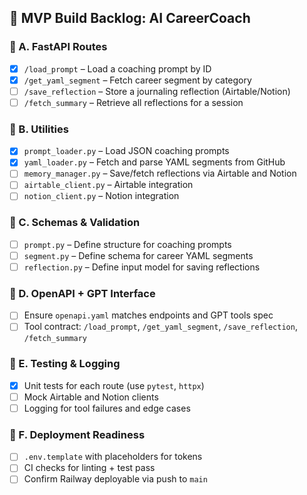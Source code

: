 ## 🧱 MVP Build Backlog: AI CareerCoach

### 🔹 A. FastAPI Routes
- [x] `/load_prompt` – Load a coaching prompt by ID
- [x] `/get_yaml_segment` – Fetch career segment by category
- [ ] `/save_reflection` – Store a journaling reflection (Airtable/Notion)
- [ ] `/fetch_summary` – Retrieve all reflections for a session

### 🔹 B. Utilities
- [x] `prompt_loader.py` – Load JSON coaching prompts
- [x] `yaml_loader.py` – Fetch and parse YAML segments from GitHub
- [ ] `memory_manager.py` – Save/fetch reflections via Airtable and Notion
- [ ] `airtable_client.py` – Airtable integration
- [ ] `notion_client.py` – Notion integration

### 🔹 C. Schemas & Validation
- [ ] `prompt.py` – Define structure for coaching prompts
- [ ] `segment.py` – Define schema for career YAML segments
- [ ] `reflection.py` – Define input model for saving reflections

### 🔹 D. OpenAPI + GPT Interface
- [ ] Ensure `openapi.yaml` matches endpoints and GPT tools spec
- [ ] Tool contract: `/load_prompt`, `/get_yaml_segment`, `/save_reflection`, `/fetch_summary`

### 🔹 E. Testing & Logging
- [x] Unit tests for each route (use `pytest`, `httpx`)
- [ ] Mock Airtable and Notion clients
- [ ] Logging for tool failures and edge cases

### 🔹 F. Deployment Readiness
- [ ] `.env.template` with placeholders for tokens
- [ ] CI checks for linting + test pass
- [ ] Confirm Railway deployable via push to `main`